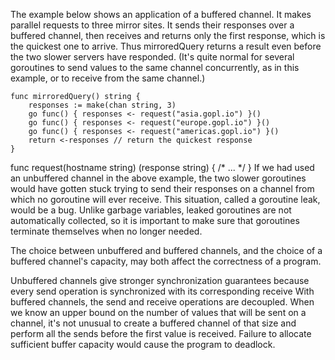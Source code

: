 The example below shows an application of a buffered channel. It makes parallel requests to three mirror sites. It sends their responses over a buffered channel, then receives and returns only the first response, which is the quickest one to arrive. Thus mirroredQuery returns a result even before the two slower servers have responded. (It's quite normal for several goroutines to send values to the same channel concurrently, as in this example, or to receive from the same channel.)

```
func mirroredQuery() string {
    responses := make(chan string, 3)
    go func() { responses <- request("asia.gopl.io") }()
    go func() { responses <- request("europe.gopl.io") }()
    go func() { responses <- request("americas.gopl.io") }()
    return <-responses // return the quickest response
}
```

func request(hostname string) (response string) { /* ... */ }
If we had used an unbuffered channel in the above example, the two slower goroutines would have gotten stuck trying to send their responses on a channel from which no goroutine will ever receive. This situation, called a goroutine leak, would be a bug. Unlike garbage variables, leaked goroutines are not automatically collected, so it is important to make sure that goroutines terminate themselves when no longer needed.

The choice between unbuffered and buffered channels, and the choice of a buffered channel's capacity, may both affect the correctness of a program.

Unbuffered channels give stronger synchronization guarantees because every send operation is synchronized with its corresponding receive
With buffered channels, the send and receive operations are decoupled.
When we know an upper bound on the number of values that will be sent on a channel, it's not unusual to create a buffered channel of that size and perform all the sends before the first value is received. Failure to allocate sufficient buffer capacity would cause the program to deadlock.

